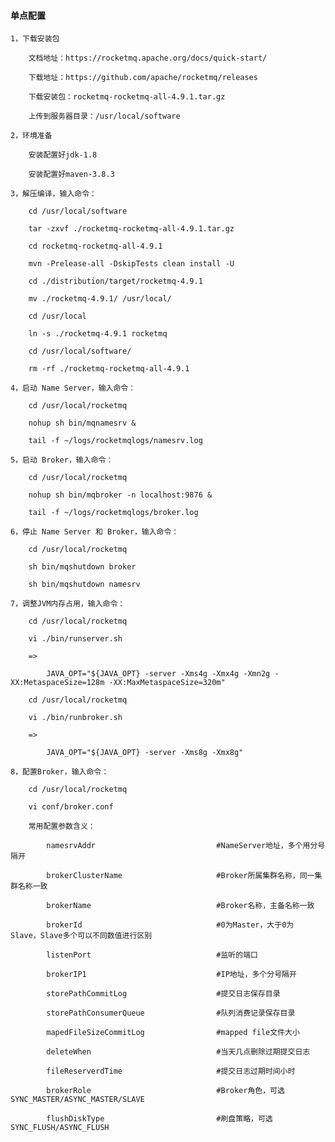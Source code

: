 
#### 单点配置

    1，下载安装包

        文档地址：https://rocketmq.apache.org/docs/quick-start/

        下载地址：https://github.com/apache/rocketmq/releases

        下载安装包：rocketmq-rocketmq-all-4.9.1.tar.gz

        上传到服务器目录：/usr/local/software

    2，环境准备

        安装配置好jdk-1.8

        安装配置好maven-3.8.3

    3，解压编译，输入命令：

        cd /usr/local/software

        tar -zxvf ./rocketmq-rocketmq-all-4.9.1.tar.gz

        cd rocketmq-rocketmq-all-4.9.1

        mvn -Prelease-all -DskipTests clean install -U

        cd ./distribution/target/rocketmq-4.9.1

        mv ./rocketmq-4.9.1/ /usr/local/

        cd /usr/local

        ln -s ./rocketmq-4.9.1 rocketmq

        cd /usr/local/software/

        rm -rf ./rocketmq-rocketmq-all-4.9.1

    4，启动 Name Server，输入命令：

        cd /usr/local/rocketmq

        nohup sh bin/mqnamesrv &

        tail -f ~/logs/rocketmqlogs/namesrv.log

    5，启动 Broker，输入命令：

        cd /usr/local/rocketmq

        nohup sh bin/mqbroker -n localhost:9876 &

        tail -f ~/logs/rocketmqlogs/broker.log

    6，停止 Name Server 和 Broker，输入命令：

        cd /usr/local/rocketmq

        sh bin/mqshutdown broker

        sh bin/mqshutdown namesrv

    7，调整JVM内存占用，输入命令：

        cd /usr/local/rocketmq

        vi ./bin/runserver.sh

        =>

            JAVA_OPT="${JAVA_OPT} -server -Xms4g -Xmx4g -Xmn2g -XX:MetaspaceSize=128m -XX:MaxMetaspaceSize=320m"

        cd /usr/local/rocketmq

        vi ./bin/runbroker.sh

        =>

            JAVA_OPT="${JAVA_OPT} -server -Xms8g -Xmx8g"

    8，配置Broker，输入命令：

        cd /usr/local/rocketmq

        vi conf/broker.conf

        常用配置参数含义：

            namesrvAddr                           #NameServer地址，多个用分号隔开

            brokerClusterName                     #Broker所属集群名称，同一集群名称一致

            brokerName                            #Broker名称，主备名称一致

            brokerId                              #0为Master，大于0为 Slave，Slave多个可以不同数值进行区别

            listenPort                            #监听的端口

            brokerIP1                             #IP地址，多个分号隔开

            storePathCommitLog                    #提交日志保存目录

            storePathConsumerQueue                #队列消费记录保存目录

            mapedFileSizeCommitLog                #mapped file文件大小

            deleteWhen                            #当天几点删除过期提交日志

            fileReserverdTime                     #提交日志过期时间小时

            brokerRole                            #Broker角色，可选 SYNC_MASTER/ASYNC_MASTER/SLAVE

            flushDiskType                         #刷盘策略，可选 SYNC_FLUSH/ASYNC_FLUSH

